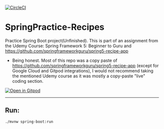 [![CircleCI](https://dl.circleci.com/status-badge/img/gh/bryanmonterrosa/SpringPractice-Recipes/tree/main.svg?style=svg)](https://dl.circleci.com/status-badge/redirect/gh/bryanmonterrosa/SpringPractice-Recipes/tree/main)
# SpringPractice-Recipes
Practice Spring Boot project(Unfinished). This is part of an assignment from the Udemy Course: Spring Framework 5: Beginner to Guru and https://github.com/springframeworkguru/spring5-recipe-app
- Being honest. Most of this repo was a copy paste of https://github.com/springframeworkguru/spring5-recipe-app (except for Google Cloud and Gitpod integrations), I would not recommend taking the mentioned Udemy course as it was mostly a copy-paste "live" coding section.

[![Open in Gitpod](https://gitpod.io/button/open-in-gitpod.svg)](https://gitpod.io/#https://github.com/bryanmonterrosa/SpringPractice-Recipes)

---
## Run:
```
./mvnw spring-boot:run
```
